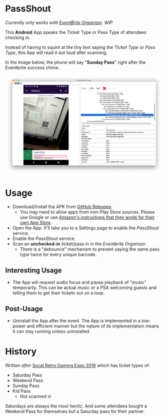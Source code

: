 # PassShout

*Currently only works with [EventBrite Organizer][eborg]. WIP*

This **Android** App speaks the Ticket Type or Pass Type of attendees checking in.

Instead of having to squint at the tiny text saying the *Ticket Type* or *Pass
Type*, this App will read it out loud after scanning.

In the image below, the phone will say "**Sunday Pass**" right after the
Eventbrite success chime.

![Debug View of what's going to be read out](doc/debug.png)


# Usage

* Download/Install the APK from [GitHub Releases][gh-releases].
  * You may need to allow apps from non-Play Store sources. Please use Google
   or use [Amazon's instructions that they wrote for their own App Store][amazon-nps-install].
* Open the App. It'll take you to a Settings page to enable the *PassShout*
  service.
* Enable the *PassShout* service.
* Scan an **unchecked-in** ticket/pass in in the *Eventbrite Organizer*.
   * There is a "debounce" mechanism to prevent saying the same pass type twice
      for every unique barcode.

## Interesting Usage

* The App will request audio focus and pause playback of "music" temporarily. This can be actual
  music or a PSA welcoming guests and telling them to get their tickets out on a loop.

## Post-Usage
* Uninstall the App after the event. The App is implemented in a low-power and
  efficient manner but the nature of its implementation means it can stay
  running unless uninstalled.

# History

Written *after* [Socal Retro Gaming Expo 2019][socalretro] which has ticket
types of:

* Saturday Pass
* Weekend Pass
* Sunday Pass
* Kid Pass
  * Not scanned in

Saturdays are always the most hectic. And some attendees bought a Weekend Pass
for themselves but a Saturday pass for their partner.


[eborg]: https://play.google.com/store/apps/details?id=com.eventbrite.organizer&hl=en_US
[socalretro]: https://www.facebook.com/events/847656285422712/
[gh-releases]: https://github.com/nelsonjchen/PassShout/releases
[amazon-nps-install]: https://www.amazon.com/gp/help/customer/display.html?nodeId=201482620
